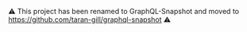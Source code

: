 :warning: This project has been renamed to GraphQL-Snapshot and moved to https://github.com/taran-gill/graphql-snapshot :warning:
